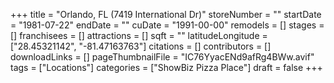 +++
title = "Orlando, FL (7419 International Dr)"
storeNumber = ""
startDate = "1981-07-22"
endDate = ""
cuDate = "1991-00-00"
remodels = []
stages = []
franchisees = []
attractions = []
sqft = ""
latitudeLongitude = ["28.45321142", "-81.47163763"]
citations = []
contributors = []
downloadLinks = []
pageThumbnailFile = "IC76YyacENd9afRg4BWw.avif"
tags = ["Locations"]
categories = ["ShowBiz Pizza Place"]
draft = false
+++
